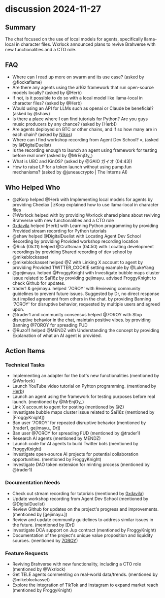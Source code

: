 # discussion 2024-11-27

## Summary

The chat focused on the use of local models for agents, specifically llama-local in character files. Wxrlock announced plans to revive Brahverse with new functionalities and a CTO role.

## FAQ

- Where can I read up more on swarm and its use case? (asked by @flockaflame)
- Are there any agents using the ai16z framework that run open-source models locally? (asked by @Herb)
- If not, is it possible to do so with a local model like llama-local in character files? (asked by @Herb)
- Would using an API for LLMs such as openai or Claude be beneficial? (asked by @shaw)
- Is there a place where I can find tutorials for Python? Are you guys music producers by any chance? (asked by [Herb])
- Are agents deployed on BTC or other chains, and if so how many are in each chain? (asked by [Nikos](01:56))
- Where can I find workshop recording from Agent Dev School? », (asked by @DigitalDuelist)
- Is the recording enough to launch an agent using framework for testing before real one? (asked by @MrEnjOy\_)
- What is UBC and KinOS? (asked by @GAIO ガイオ (04:43))
- How to raise LP for a token launch without using pump.fun mechanisms? (asked by @juneaucrypto | The Interns AI)

## Who Helped Who

- @zKorp helped @Herb with Implementing local models for agents by providing Cheelax | zKorp explained how to use llama-local in character files
- @Wxrlock helped with by providing Wxrlock shared plans about reviving Brahverse with new functionalities and a CTO role
- [0xdavila](01:30) helped [Herb] with Learning Python programming by providing Provided stream recording for Python tutorials
- @shaw helped @DigitalDuelist with Locating Agent Dev School Recording by providing Provided workshop recording location
- @Rick (05:11) helped @Craftsman (04:50) with Locating development recordings by providing Shared recording of dev school by @mikeblockasset
- @mikeblockasset helped @Z with Linking X account to agent by providing Provided TWITTER_COOKIE setting example by @LukeYang
- @gejimayu. helped @FroggyKnight with Investigate bubble maps cluster issue related to $ai16z by providing gejimayu. advised FroggyKnight to check Github for updates.
- trader1 & gejimayu. helped '7OROY' with Reviewing community guidelines to prevent future issues. Suggested by Dr, no direct response but implied agreement from others in the chat. by providing Banning '7OROY' for disruptive behavior, requested by multiple users and agreed upon.
- @trader1 and community consensus helped @7OROY with Stop disruptive behavior in the chat, maintain positive vibes. by providing Banning @7OROY for spreading FUD
- @Ruzo11 helped @MENDZ with Understanding the concept by providing Explanation of what an AI agent is provided.

## Action Items

### Technical Tasks

- Implementing an adapter for the bot's new functionalities (mentioned by @Wxrlock)
- Launch YouTube video tutorial on Pyhton programming. (mentioned by [Herb](01:33))
- Launch an agent using the framework for testing purposes before real launch. (mentioned by @MrEnjOy\_)
- Link X account to agent for posting (mentioned by @Z)
- Investigate bubble maps cluster issue related to $ai16z (mentioned by [FroggyKnight])
- Ban user '7OROY' for repeated disruptive behavior (mentioned by [trader1, gejimayu., Dr])
- Ban user @7OROY for spreading FUD (mentioned by @trader1)
- Research AI agents (mentioned by MENDZ)
- Launch code for AI agents to build Twitter bots (mentioned by [FroggyKnight](06:32))
- Investigate open-source AI projects for potential collaboration opportunities. (mentioned by FroggyKnight)
- Investigate DAO token extension for minting process (mentioned by @trader1)

### Documentation Needs

- Check out stream recording for tutorials (mentioned by [0xdavila](01:30))
- Update workshop recording from Agent Dev School (mentioned by @DigitalDuelist)
- Review Github for updates on the project's progress and improvements. (mentioned by [gejimayu.])
- Review and update community guidelines to address similar issues in the future. (mentioned by [Dr])
- Investigate DCA support on Jup contract (mentioned by FroggyKnight)
- Documentation of the project's unique value proposition and liquidity sources. (mentioned by [7OROY](06:34))

### Feature Requests

- Reviving Brahverse with new functionality, including a CTO role (mentioned by @Wxrlock)
- Get TELE agents commenting on real-world data/trends. (mentioned by @mikeblockasset)
- Explore the integration of TikTok and Instagram to expand market reach (mentioned by FroggyKnight)
